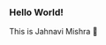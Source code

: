 ### Hello World!
This is Jahnavi Mishra 👋

<!--
**510jahnavi/510jahnavi** is a ✨ _special_ ✨ repository because its `README.md` (this file) appears on your GitHub profile.

Here are some ideas to get you started:
<p align="centre">
I am a third year student currently pursuing my B.Tech from Vellore Institute of Technology, Vellore in the field of Informatuon Technology.
My hobbies include travelling,watching movies and my life is incomplete without music. 
I am constantly learning new things to excel in my field of interest and is always open to advices and new ideas.
<p>
<p align="centre">
<img src="https://github.com/510jahnavi/510jahnavi/blob/main/Github%20Images/coding.jfif"></img>
</p>

<h5 align="center">
  <code>
    <a href ="https://www.linkedin.com/in/jahnavi-mishra-613188182/"><img src="https://github.com/510jahnavi/510jahnavi/blob/main/Github%20Images/linkedin.jfif">Linkedin</img></a>
  </code>
  


- 🔭 I’m currently working on ..
- 🌱 I’m currently learning 
- 👯 I’m looking to collaborate on ...
- 🤔 I’m looking for help with ...
- 💬 Ask me about ...
- 📫 How to reach me: ...

-->
